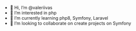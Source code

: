 - 👋 Hi, I’m @valeriivas
- 👀 I’m interested in php
- 🌱 I’m currently learning php8, Symfony, Laravel
- 💞️ I’m looking to collaborate on create projects on Symfony


